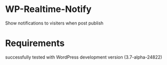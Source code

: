 WP-Realtime-Notify
==================

Show notifications to visiters when post publish

Requirements
============
successfully tested with WordPress development version (3.7-alpha-24822)

